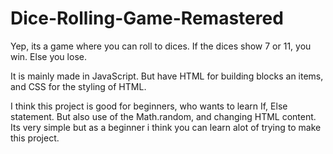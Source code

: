# Dice-Rolling-Game-Remastered

Yep, its a game where you can roll to dices. If the dices show 7 or 11, you win. Else you lose.

It is mainly made in JavaScript. But have HTML for building blocks an items, and CSS for the styling of HTML.

I think this project is good for beginners, who wants to learn If, Else statement. But also use of the Math.random, and changing HTML content.
Its very simple but as a beginner i think you can learn alot of trying to make this project.
